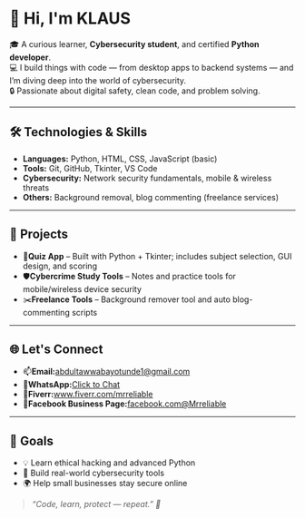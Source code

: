 <h1>👋 Hi, I'm KLAUS</h1>

<p>🎓 A curious learner, <strong>Cybersecurity student</strong>, and certified <strong>Python developer</strong>.<br>
💻 I build things with code — from desktop apps to backend systems — and I’m diving deep into the world of cybersecurity.<br>
🔒 Passionate about digital safety, clean code, and problem solving.</p>

<hr>

<h2>🛠️ Technologies & Skills</h2>
<ul>
<li><strong>Languages:</strong> Python, HTML, CSS, JavaScript (basic)</li>
<li><strong>Tools:</strong> Git, GitHub, Tkinter, VS Code</li>
<li><strong>Cybersecurity:</strong> Network security fundamentals, mobile & wireless threats</li>
<li><strong>Others:</strong> Background removal, blog commenting (freelance services)</li>
</ul>

<hr>

<h2>🚀 Projects</h2>
<ul>
<li>🎯<strong>Quiz App</strong> – Built with Python + Tkinter; includes subject selection, GUI design, and scoring</li>
<li>🛡️<strong>Cybercrime Study Tools</strong> – Notes and practice tools for mobile/wireless device security</li>
<li>✂️<strong>Freelance Tools</strong> – Background remover tool and auto blog-commenting scripts</li>
</ul>

<hr>

<h2>🌐 Let's Connect</h2>
<ul>
<li>📫<strong>Email:</strong><a href="mailto:abdultawwabayotunde1@gmail.com">abdultawwabayotunde1@gmail.com</a></li>
<li>💬<strong>WhatsApp:</strong><a href="https://wa.me/2349032483217" target="_blank">Click to Chat</a></li>
<li>🎯<strong>Fiverr:</strong><a href="https://www.fiverr.com/mrreliable" target="_blank">www.fiverr.com/mrreliable</a></li>
<li>📘<strong>Facebook Business Page:</strong><a href="https://www.facebook.com/profile.php?id=61570952414064" target="_blank">facebook.com@Mrreliable</a></li>
</ul>

<hr>

<h2>🎯 Goals</h2>
<ul>
<li>💡 Learn ethical hacking and advanced Python</li>
<li>🚀 Build real-world cybersecurity tools</li>
<li>🌍 Help small businesses stay secure online</li>
</ul>

<blockquote><em>“Code, learn, protect — repeat.” 🚀</em></blockquote>
